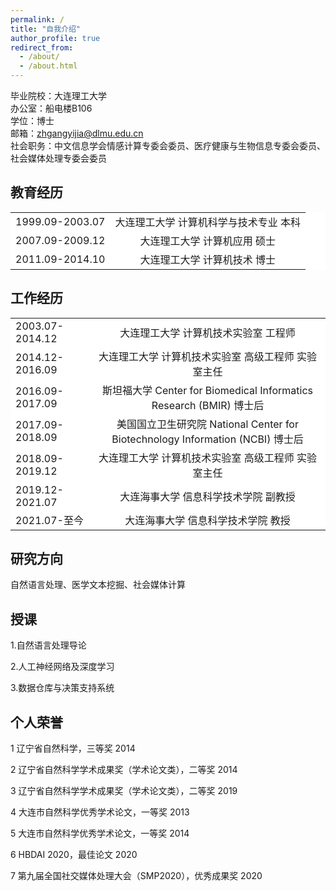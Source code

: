 ```yaml
---
permalink: /
title: "自我介绍"
author_profile: true
redirect_from: 
  - /about/
  - /about.html
---
```

毕业院校：大连理工大学<br /> 
办公室：船电楼B106 <br />
学位：博士<br />
邮箱：zhgangyijia@dlmu.edu.cn <br />
社会职务：中文信息学会情感计算专委会委员、医疗健康与生物信息专委会委员、社会媒体处理专委会委员

## 教育经历

<table border="0.5" bgcolor="white">
    <tr>
        <td> 1999.09-2003.07 </td>
        <td style="text-align:center;"> 大连理工大学 计算机科学与技术专业 本科 </td>
    </tr>
    <tr>
        <td> 2007.09-2009.12 </td>
        <td style="text-align:center;"> 大连理工大学 计算机应用 硕士 </td>
    </tr>
    <tr>
        <td> 2011.09-2014.10 </td>
        <td style="text-align:center;"> 大连理工大学 计算机技术 博士 </td>
    </tr>
</table>

## 工作经历

<table border="0.5" bgcolor="white">
    <tr>
        <td> 2003.07-2014.12 </td>
        <td style="text-align:center;"> 大连理工大学 计算机技术实验室 工程师 </td>
    </tr>
    <tr>
        <td> 2014.12-2016.09 </td>
        <td style="text-align:center;"> 大连理工大学 计算机技术实验室 高级工程师 实验室主任 </td>
    </tr>
    <tr>
        <td> 2016.09-2017.09 </td>
        <td style="text-align:center;"> 斯坦福大学 Center for Biomedical Informatics Research (BMIR) 博士后 </td>
    </tr>
   <tr>
        <td> 2017.09-2018.09 </td>
        <td style="text-align:center;">美国国立卫生研究院 National Center for Biotechnology Information (NCBI) 博士后 </td>
    </tr>
    <tr>
        <td> 2018.09-2019.12 </td>
        <td style="text-align:center;"> 大连理工大学 计算机技术实验室 高级工程师 实验室主任 </td>
    </tr>
    <tr>
        <td> 2019.12-2021.07 </td>
        <td style="text-align:center;"> 大连海事大学 信息科学技术学院 副教授 </td>
    </tr>
  <tr>
        <td> 2021.07-至今 </td>
        <td style="text-align:center;"> 大连海事大学 信息科学技术学院 教授 </td>
    </tr>
</table>

## 研究方向

自然语言处理、医学文本挖掘、社会媒体计算

## 授课

1.自然语言处理导论

2.人工神经网络及深度学习

3.数据仓库与决策支持系统

## 个人荣誉

1 辽宁省自然科学，三等奖 2014

2 辽宁省自然科学学术成果奖（学术论文类），二等奖 2014

3 辽宁省自然科学学术成果奖（学术论文类），二等奖 2019

4 大连市自然科学优秀学术论文，一等奖 2013

5 大连市自然科学优秀学术论文，一等奖 2014

6 HBDAI 2020，最佳论文 2020

7 第九届全国社交媒体处理大会（SMP2020），优秀成果奖 2020
